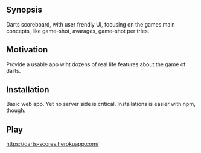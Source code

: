 ## Synopsis

Darts scoreboard, with user frendly UI, focusing on the games main concepts, like game-shot, avarages, game-shot per tries. 

## Motivation

Provide a usable app wiht dozens of real life features about the game of darts.

## Installation

Basic web app. Yet no server side is critical. Installations is easier with npm, though.

## Play

https://darts-scores.herokuapp.com/
